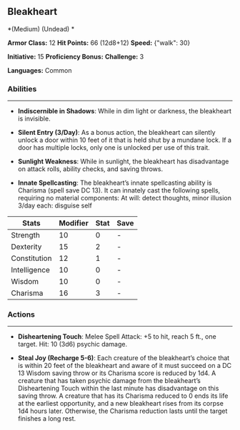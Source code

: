 ## Bleakheart
*(Medium) (Undead) *

**Armor Class:** 12
**Hit Points:** 66 (12d8+12)
**Speed:** {"walk": 30}

**Initiative:** 15
**Proficiency Bonus:**
**Challenge:** 3

**Languages:** Common

### Abilities
 --- 
- **Indiscernible in Shadows**: While in dim light or darkness, the bleakheart is invisible.

- **Silent Entry (3/Day)**: As a bonus action, the bleakheart can silently unlock a door within 10 feet of it that is held shut by a mundane lock. If a door has multiple locks, only one is unlocked per use of this trait.

- **Sunlight Weakness**: While in sunlight, the bleakheart has disadvantage on attack rolls, ability checks, and saving throws.

- **Innate Spellcasting**: The bleakheart’s innate spellcasting ability is Charisma (spell save DC 13). It can innately cast the following spells, requiring no material components:
At will: detect thoughts, minor illusion
3/day each: disguise self



| Stats | Modifier | Stat | Save
| ---- | ---- | ---- | ---- |
| Strength | 10 | 0 | - |
| Dexterity | 15 | 2 | - |
| Constitution | 12 | 1 | - |
| Intelligence | 10 | 0 | - |
| Wisdom | 10 | 0 | - |
| Charisma | 16 | 3 | - |

### Actions
 --- 
- **Disheartening Touch**: Melee Spell Attack: +5 to hit, reach 5 ft., one target. Hit: 10 (3d6) psychic damage.

- **Steal Joy (Recharge 5-6)**: Each creature of the bleakheart’s choice that is within 20 feet of the bleakheart and aware of it must succeed on a DC 13 Wisdom saving throw or its Charisma score is reduced by 1d4. A creature that has taken psychic damage from the bleakheart’s Disheartening Touch within the last minute has disadvantage on this saving throw. A creature that has its Charisma reduced to 0 ends its life at the earliest opportunity, and a new bleakheart rises from its corpse 1d4 hours later. Otherwise, the Charisma reduction lasts until the target finishes a long rest.

